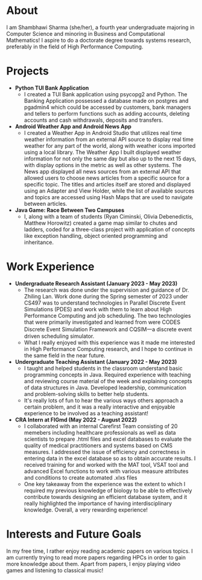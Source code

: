 # About
I am Shambhawi Sharma (she/her), a fourth year undergraduate majoring in Computer Science and minoring in Business and Computational Mathematics! I aspire to do a doctorate degree towards systems research, preferably in the field of High Performance Computing.

# Projects
* **Python TUI Bank Application**
    * I created a TUI Bank application using psycopg2 and Python. The Banking Application possessed a database made on postgres and pgadmin4 which could be accessed by customers, bank managers and tellers to perform functions such as adding accounts, deleting accounts and cash withdrawals, deposits and transfers.
* **Android Weather App and Android News App**
     * I created a Weather App in Android Studio that utilizes real time weather information from an external API source to display real time weather for any part of the world, along with weather icons imported using a local library. The Weather App I built displayed weather information for not only the same day but also up to the next 15 days, with display options in the metric as well as other systems. The News app displayed all news sources from an external API that allowed users to choose news articles from a specific source for a specific topic. The titles and articles itself are stored and displayed using an Adapter and View Holder, while the list of available sources and topics are accessed using Hash Maps that are used to navigate between articles.
* **Java Game: Race Between Two Campuses**
     * I, along with a team of students (Ryan Ciminski, Olivia Debenedictis, Matthew Horowitz) created a game map similar to chutes and ladders, coded for a three-class project with application of concepts like exception handling, object oriented programming and inheritance.

# Work Experience
* **Undergraduate Research Assistant (January 2023 - May 2023)**
     * The research was done under the supervision and guidance of Dr. Zhiling Lan. Work done during the Spring semester of 2023 under CS497 was to understand technologies in Parallel Discrete Event Simulations (PDES) and work with them to learn about High Performance Computing and job scheduling. The two technologies that were primarily investigated and learned from were CODES Discrete Event Simulation Framework and CQSIM一a discrete event driven scheduling simulator.
     * What I really enjoyed with this experience was it made me interested in High Performance Computing research, and I hope to continue in the same field in the near future.
* **Undergraduate Teaching Assistant (January 2022 - May 2023)**
     * I taught and helped students in the classroom understand basic programming concepts in Java. Required experience with teaching and reviewing course material of the week and explaining concepts of data structures in Java. Developed leadership, communication and problem-solving skills to better help students.
     * It's really lots of fun to hear the various ways others approach a certain problem, and it was a really interactive and enjoyable experience to be involved as a teaching assistant!
* **CRA Intern at FIGmd (May 2022 - August 2022)**
     * I collaborated with an internal Carefirst Team consisting of 20 memebers including healthcare professionals as well as data scientists to prepare .html files and excel databases to evaluate the quality of medical practitioners and systems based on CMS measures. I addressed the issue of efficiency and correctness in entering data in the excel database so as to obtain accurate results. I received training for and worked with the MAT tool, VSAT tool and advanced Excel functions to work with various measure attributes and conditions to create automated .xlxs files
     * One key takeaway from the experience was the extent to which I required my previous knowledge of biology to be able to effectively contribute towards designing an efficient database system, and it really highlighted the importance of having interdisciplinary knowledge. Overall, a very rewarding experience!

# Interests and Future Goals
In my free time, I rather enjoy reading academic papers on various topics. I am currently trying to read more papers regarding HPCs in order to gain more knowledge about them. Apart from papers, I enjoy playing video games and listening to classical music!
<!--
**mochiiten9158/mochiiten9158** is a ✨ _special_ ✨ repository because its `README.md` (this file) appears on your GitHub profile.

Here are some ideas to get you started:

- 🔭 I’m currently working on ...
- 🌱 I’m currently learning ...
- 👯 I’m looking to collaborate on ...
- 🤔 I’m looking for help with ...
- 💬 Ask me about ...
- 📫 How to reach me: ...
- 😄 Pronouns: ...
- ⚡ Fun fact: ...
-->
